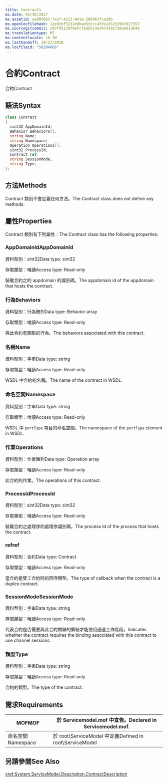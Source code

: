 ```yaml
---
title: Contract1
ms.date: 03/30/2017
ms.assetid: aa00f6b3-7e1f-4213-841a-206463fca20b
ms.openlocfilehash: 12e9cbf5232ebbad33ccc4fdca33233997d27357
ms.sourcegitcommit: c93fd5139f9efcf6db514e3474301738a6d1d649
ms.translationtype: MT
ms.contentlocale: zh-TW
ms.lasthandoff: 10/27/2018
ms.locfileid: "50194666"
---
```

# <a name="contract"></a><span data-ttu-id="440ff-102">合約</span><span class="sxs-lookup"><span data-stu-id="440ff-102">Contract</span></span>
<span data-ttu-id="440ff-103">合約</span><span class="sxs-lookup"><span data-stu-id="440ff-103">Contract</span></span>  
  
## <a name="syntax"></a><span data-ttu-id="440ff-104">語法</span><span class="sxs-lookup"><span data-stu-id="440ff-104">Syntax</span></span>  
  
```csharp
class Contract  
{  
  sint32 AppDomainId;  
  Behavior Behaviors[];  
  string Name;  
  string Namespace;  
  Operation Operations[];  
  sint32 ProcessId;  
  Contract ref;  
  string SessionMode;  
  string Type;  
};  
```  
  
## <a name="methods"></a><span data-ttu-id="440ff-105">方法</span><span class="sxs-lookup"><span data-stu-id="440ff-105">Methods</span></span>  
 <span data-ttu-id="440ff-106">Contract 類別不會定義任何方法。</span><span class="sxs-lookup"><span data-stu-id="440ff-106">The Contract class does not define any methods.</span></span>  
  
## <a name="properties"></a><span data-ttu-id="440ff-107">屬性</span><span class="sxs-lookup"><span data-stu-id="440ff-107">Properties</span></span>  
 <span data-ttu-id="440ff-108">Contract 類別有下列屬性：</span><span class="sxs-lookup"><span data-stu-id="440ff-108">The Contract class has the following properties:</span></span>  
  
### <a name="appdomainid"></a><span data-ttu-id="440ff-109">AppDomainId</span><span class="sxs-lookup"><span data-stu-id="440ff-109">AppDomainId</span></span>  
 <span data-ttu-id="440ff-110">資料型別：sint32</span><span class="sxs-lookup"><span data-stu-id="440ff-110">Data type: sint32</span></span>  
  
 <span data-ttu-id="440ff-111">存取類型：唯讀</span><span class="sxs-lookup"><span data-stu-id="440ff-111">Access type: Read-only</span></span>  
  
 <span data-ttu-id="440ff-112">裝載合約之的 appdomain 的識別碼。</span><span class="sxs-lookup"><span data-stu-id="440ff-112">The appdomain id of the appdomain that hosts the contract.</span></span>  
  
### <a name="behaviors"></a><span data-ttu-id="440ff-113">行為</span><span class="sxs-lookup"><span data-stu-id="440ff-113">Behaviors</span></span>  
 <span data-ttu-id="440ff-114">資料型別：行為陣列</span><span class="sxs-lookup"><span data-stu-id="440ff-114">Data type: Behavior array</span></span>  
  
 <span data-ttu-id="440ff-115">存取類型：唯讀</span><span class="sxs-lookup"><span data-stu-id="440ff-115">Access type: Read-only</span></span>  
  
 <span data-ttu-id="440ff-116">與此合約有關聯的行為。</span><span class="sxs-lookup"><span data-stu-id="440ff-116">The behaviors associated with this contract.</span></span>  
  
### <a name="name"></a><span data-ttu-id="440ff-117">名稱</span><span class="sxs-lookup"><span data-stu-id="440ff-117">Name</span></span>  
 <span data-ttu-id="440ff-118">資料型別：字串</span><span class="sxs-lookup"><span data-stu-id="440ff-118">Data type: string</span></span>  
  
 <span data-ttu-id="440ff-119">存取類型：唯讀</span><span class="sxs-lookup"><span data-stu-id="440ff-119">Access type: Read-only</span></span>  
  
 <span data-ttu-id="440ff-120">WSDL 中合約的名稱。</span><span class="sxs-lookup"><span data-stu-id="440ff-120">The name of the contract in WSDL.</span></span>  
  
### <a name="namespace"></a><span data-ttu-id="440ff-121">命名空間</span><span class="sxs-lookup"><span data-stu-id="440ff-121">Namespace</span></span>  
 <span data-ttu-id="440ff-122">資料型別：字串</span><span class="sxs-lookup"><span data-stu-id="440ff-122">Data type: string</span></span>  
  
 <span data-ttu-id="440ff-123">存取類型：唯讀</span><span class="sxs-lookup"><span data-stu-id="440ff-123">Access type: Read-only</span></span>  
  
 <span data-ttu-id="440ff-124">WSDL 中 `portType` 項目的命名空間。</span><span class="sxs-lookup"><span data-stu-id="440ff-124">The namespace of the `portType` element in WSDL.</span></span>  
  
### <a name="operations"></a><span data-ttu-id="440ff-125">作業</span><span class="sxs-lookup"><span data-stu-id="440ff-125">Operations</span></span>  
 <span data-ttu-id="440ff-126">資料型別：作業陣列</span><span class="sxs-lookup"><span data-stu-id="440ff-126">Data type: Operation array</span></span>  
  
 <span data-ttu-id="440ff-127">存取類型：唯讀</span><span class="sxs-lookup"><span data-stu-id="440ff-127">Access type: Read-only</span></span>  
  
 <span data-ttu-id="440ff-128">此合約的作業。</span><span class="sxs-lookup"><span data-stu-id="440ff-128">The operations of this contract.</span></span>  
  
### <a name="processid"></a><span data-ttu-id="440ff-129">ProcessId</span><span class="sxs-lookup"><span data-stu-id="440ff-129">ProcessId</span></span>  
 <span data-ttu-id="440ff-130">資料型別：sint32</span><span class="sxs-lookup"><span data-stu-id="440ff-130">Data type: sint32</span></span>  
  
 <span data-ttu-id="440ff-131">存取類型：唯讀</span><span class="sxs-lookup"><span data-stu-id="440ff-131">Access type: Read-only</span></span>  
  
 <span data-ttu-id="440ff-132">裝載合約之處理序的處理序識別碼。</span><span class="sxs-lookup"><span data-stu-id="440ff-132">The process Id of the process that hosts the contract.</span></span>  
  
### <a name="ref"></a><span data-ttu-id="440ff-133">ref</span><span class="sxs-lookup"><span data-stu-id="440ff-133">ref</span></span>  
 <span data-ttu-id="440ff-134">資料型別：合約</span><span class="sxs-lookup"><span data-stu-id="440ff-134">Data type: Contract</span></span>  
  
 <span data-ttu-id="440ff-135">存取類型：唯讀</span><span class="sxs-lookup"><span data-stu-id="440ff-135">Access type: Read-only</span></span>  
  
 <span data-ttu-id="440ff-136">當合約是雙工合約時的回呼類型。</span><span class="sxs-lookup"><span data-stu-id="440ff-136">The type of callback when the contract is a duplex contract.</span></span>  
  
### <a name="sessionmode"></a><span data-ttu-id="440ff-137">SessionMode</span><span class="sxs-lookup"><span data-stu-id="440ff-137">SessionMode</span></span>  
 <span data-ttu-id="440ff-138">資料型別：字串</span><span class="sxs-lookup"><span data-stu-id="440ff-138">Data type: string</span></span>  
  
 <span data-ttu-id="440ff-139">存取類型：唯讀</span><span class="sxs-lookup"><span data-stu-id="440ff-139">Access type: Read-only</span></span>  
  
 <span data-ttu-id="440ff-140">代表合約是否需要與此合約關聯的繫結才能使用通道工作階段。</span><span class="sxs-lookup"><span data-stu-id="440ff-140">Indicates whether the contract requires the binding associated with this contract to use channel sessions.</span></span>  
  
### <a name="type"></a><span data-ttu-id="440ff-141">類型</span><span class="sxs-lookup"><span data-stu-id="440ff-141">Type</span></span>  
 <span data-ttu-id="440ff-142">資料型別：字串</span><span class="sxs-lookup"><span data-stu-id="440ff-142">Data type: string</span></span>  
  
 <span data-ttu-id="440ff-143">存取類型：唯讀</span><span class="sxs-lookup"><span data-stu-id="440ff-143">Access type: Read-only</span></span>  
  
 <span data-ttu-id="440ff-144">合約的類型。</span><span class="sxs-lookup"><span data-stu-id="440ff-144">The type of the contract.</span></span>  
  
## <a name="requirements"></a><span data-ttu-id="440ff-145">需求</span><span class="sxs-lookup"><span data-stu-id="440ff-145">Requirements</span></span>  
  
|<span data-ttu-id="440ff-146">MOF</span><span class="sxs-lookup"><span data-stu-id="440ff-146">MOF</span></span>|<span data-ttu-id="440ff-147">於 Servicemodel.mof 中宣告。</span><span class="sxs-lookup"><span data-stu-id="440ff-147">Declared in Servicemodel.mof.</span></span>|  
|---------|-----------------------------------|  
|<span data-ttu-id="440ff-148">命名空間</span><span class="sxs-lookup"><span data-stu-id="440ff-148">Namespace</span></span>|<span data-ttu-id="440ff-149">於 root\ServiceModel 中定義</span><span class="sxs-lookup"><span data-stu-id="440ff-149">Defined in root\ServiceModel</span></span>|  
  
## <a name="see-also"></a><span data-ttu-id="440ff-150">另請參閱</span><span class="sxs-lookup"><span data-stu-id="440ff-150">See Also</span></span>  
 <xref:System.ServiceModel.Description.ContractDescription>
